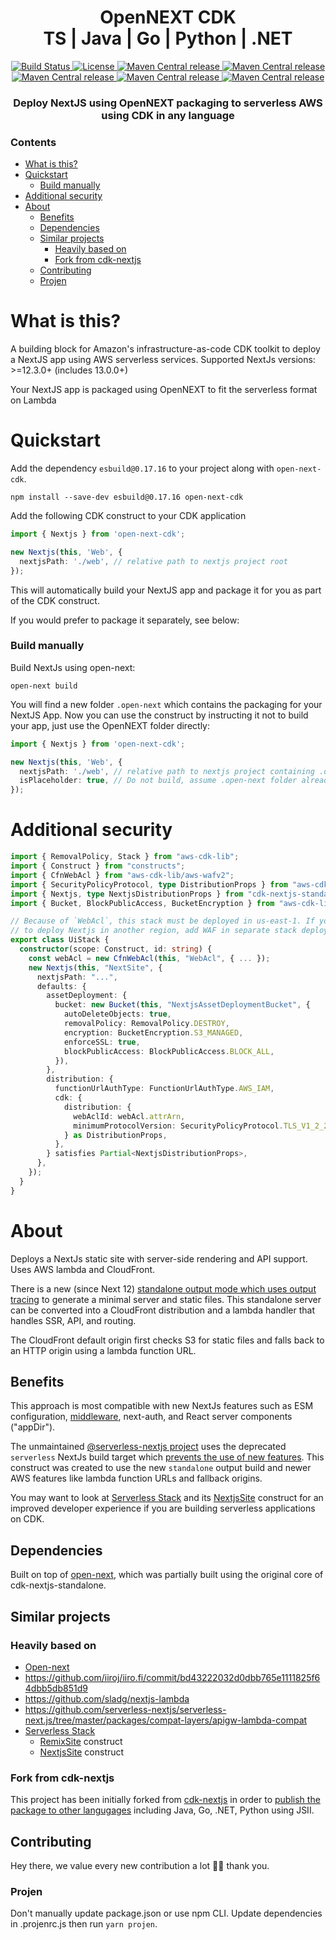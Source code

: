 <h1 align="center">OpenNEXT CDK<br/>TS | Java | Go | Python | .NET</h1>
<div align="center">
  <a href="https://github.com/datasprayio/open-next-cdk/actions?query=workflow%3A%22build%22">
    <img alt="Build Status" src="https://img.shields.io/github/actions/workflow/status/datasprayio/open-next-cdk/build.yml?style=for-the-badge">
  </a>
  <a href="https://github.com/datasprayio/open-next-cdk/blob/master/LICENSE">
    <img alt="License" src="https://img.shields.io/github/license/datasprayio/open-next-cdk?style=for-the-badge">
  </a>
  <a href="https://search.maven.org/artifact/io.dataspray/open-next-cdk">
    <img alt="Maven Central release" src="https://img.shields.io/maven-central/v/io.dataspray/open-next-cdk?style=for-the-badge">
  </a>
  <a href="https://www.npmjs.com/package/matusfaro/open-next-cdk">
    <img alt="Maven Central release" src="https://img.shields.io/npm/v/open-next-cdk?style=for-the-badge">
  </a>
  <a href="https://pypi.org/project/open-next-cdk/">
    <img alt="Maven Central release" src="https://img.shields.io/pypi/v/open-next-cdk?style=for-the-badge">
  </a>
  <a href="https://github.com/orgs/datasprayio/packages?repo_name=open-next-cdk">
    <img alt="Maven Central release" src="https://img.shields.io/github/go-mod/go-version/datasprayio/open-next-cdk?style=for-the-badge">
  </a>
  <a href="https://www.nuget.org/packages/open-next-cdk">
    <img alt="Maven Central release" src="https://img.shields.io/nuget/v/open-next-cdk?style=for-the-badge">
  </a>
</div>
<h3 align="center">Deploy NextJS using OpenNEXT packaging to serverless AWS using CDK in any language</h3>

### Contents

- [What is this?](#what-is-this)
- [Quickstart](#quickstart)
    - [Build manually](#build-manually)
- [Additional security](#additional-security)
- [About](#about)
    - [Benefits](#benefits)
    - [Dependencies](#dependencies)
    - [Similar projects](#similar-projects)
        - [Heavily based on](#heavily-based-on)
        - [Fork from cdk-nextjs](#fork-from-cdk-nextjs)
    - [Contributing](#contributing)
    - [Projen](#projen)

# What is this?

A building block for Amazon's infrastructure-as-code CDK toolkit to deploy a NextJS app using AWS serverless services.
Supported NextJs versions: >=12.3.0+ (includes 13.0.0+)

Your NextJS app is packaged using OpenNEXT to fit the serverless format on Lambda

# Quickstart

Add the dependency `esbuild@0.17.16` to your project along with `open-next-cdk`.

```shell
npm install --save-dev esbuild@0.17.16 open-next-cdk
```

Add the following CDK construct to your CDK application

```ts
import { Nextjs } from 'open-next-cdk';

new Nextjs(this, 'Web', {
  nextjsPath: './web', // relative path to nextjs project root
});
```

This will automatically build your NextJS app and package it for you as part of the CDK construct.

If you would prefer to package it separately, see below:

### Build manually

Build NextJs using open-next:

```shell
open-next build
```

You will find a new folder `.open-next` which contains the packaging for your NextJS App. Now you can use the construct by instructing it not to build your app, just use the OpenNEXT folder directly:

```ts
import { Nextjs } from 'open-next-cdk';

new Nextjs(this, 'Web', {
  nextjsPath: './web', // relative path to nextjs project containing .open-next folder
  isPlaceholder: true, // Do not build, assume .open-next folder already exists
});
```

# Additional security
```ts
import { RemovalPolicy, Stack } from "aws-cdk-lib";
import { Construct } from "constructs";
import { CfnWebAcl } from "aws-cdk-lib/aws-wafv2";
import { SecurityPolicyProtocol, type DistributionProps } from "aws-cdk-lib/aws-cloudfront";
import { Nextjs, type NextjsDistributionProps } from "cdk-nextjs-standalone";
import { Bucket, BlockPublicAccess, BucketEncryption } from "aws-cdk-lib/aws-s3";

// Because of `WebAcl`, this stack must be deployed in us-east-1. If you want
// to deploy Nextjs in another region, add WAF in separate stack deployed in us-east-1
export class UiStack {
  constructor(scope: Construct, id: string) {
    const webAcl = new CfnWebAcl(this, "WebAcl", { ... });
    new Nextjs(this, "NextSite", {
      nextjsPath: "...",
      defaults: {
        assetDeployment: {
          bucket: new Bucket(this, "NextjsAssetDeploymentBucket", {
            autoDeleteObjects: true,
            removalPolicy: RemovalPolicy.DESTROY,
            encryption: BucketEncryption.S3_MANAGED,
            enforceSSL: true,
            blockPublicAccess: BlockPublicAccess.BLOCK_ALL,
          }),
        },
        distribution: {
          functionUrlAuthType: FunctionUrlAuthType.AWS_IAM,
          cdk: {
            distribution: {
              webAclId: webAcl.attrArn,
              minimumProtocolVersion: SecurityPolicyProtocol.TLS_V1_2_2021,
            } as DistributionProps,
          },
        } satisfies Partial<NextjsDistributionProps>,
      },
    });
  }
}
```

# About

Deploys a NextJs static site with server-side rendering and API support. Uses AWS lambda and CloudFront.

There is a new (since Next 12) [standalone output mode which uses output tracing](https://nextjs.org/docs/advanced-features/output-file-tracing) to generate a minimal server and static files.
This standalone server can be converted into a CloudFront distribution and a lambda handler that handles SSR, API, and routing.

The CloudFront default origin first checks S3 for static files and falls back to an HTTP origin using a lambda function URL.

## Benefits

This approach is most compatible with new NextJs features such as ESM configuration, [middleware](https://nextjs.org/docs/advanced-features/middleware), next-auth, and React server components ("appDir").

The unmaintained [@serverless-nextjs project](https://github.com/serverless-nextjs/serverless-next.js) uses the deprecated `serverless` NextJs build target which [prevents the use of new features](https://github.com/serverless-nextjs/serverless-next.js/pull/2478).
This construct was created to use the new `standalone` output build and newer AWS features like lambda function URLs and fallback origins.

You may want to look at [Serverless Stack](https://sst.dev) and its [NextjsSite](https://docs.sst.dev/constructs/NextjsSite) construct for an improved developer experience if you are building serverless applications on CDK.

## Dependencies

Built on top of [open-next](https://open-next.js.org/), which was partially built using the original core of cdk-nextjs-standalone.

## Similar projects

### Heavily based on

- [Open-next](https://open-next.js.org/)
- <https://github.com/iiroj/iiro.fi/commit/bd43222032d0dbb765e1111825f64dbb5db851d9>
- <https://github.com/sladg/nextjs-lambda>
- <https://github.com/serverless-nextjs/serverless-next.js/tree/master/packages/compat-layers/apigw-lambda-compat>
- [Serverless Stack](https://github.com/serverless-stack/sst)
  - [RemixSite](https://github.com/serverless-stack/sst/blob/master/packages/resources/src/NextjsSite.ts) construct
  - [NextjsSite](https://github.com/serverless-stack/sst/blob/master/packages/resources/src/RemixSite.ts) construct

### Fork from cdk-nextjs
This project has been initially forked from [cdk-nextjs](https://github.com/jetbridge/cdk-nextjs) in order to [publish the package to other langugages](https://github.com/jetbridge/cdk-nextjs/issues/120#issuecomment-1634926223) including Java, Go, .NET, Python using JSII.

## Contributing

Hey there, we value every new contribution a lot 🙏🏼 thank you.

### Projen
Don't manually update package.json or use npm CLI. Update dependencies in .projenrc.js then run `yarn projen`.

